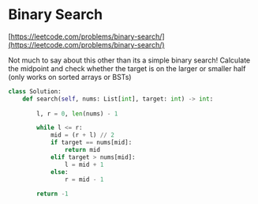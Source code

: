 # Binary Search

[https://leetcode.com/problems/binary-search/](https://leetcode.com/problems/binary-search/)

Not much to say about this other than its a simple binary search! Calculate the midpoint and check whether the target is on the larger or smaller half (only works on sorted arrays or BSTs)

```python
class Solution:
    def search(self, nums: List[int], target: int) -> int:
        
        l, r = 0, len(nums) - 1

        while l <= r:
            mid = (r + l) // 2
            if target == nums[mid]:
                return mid
            elif target > nums[mid]:
                l = mid + 1
            else:
                r = mid - 1
                
        return -1
```